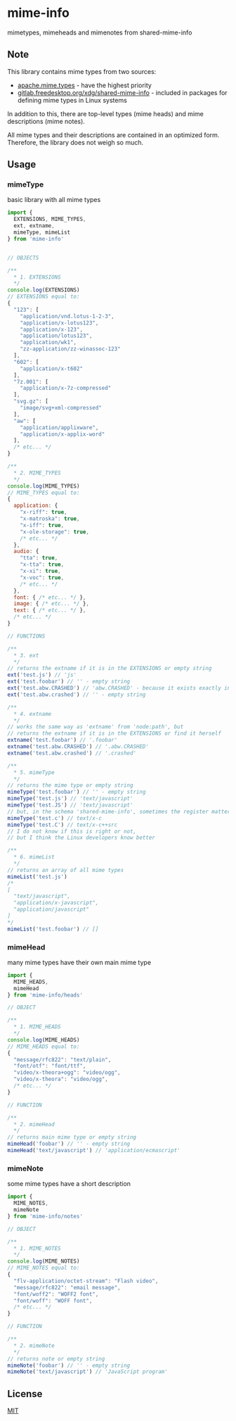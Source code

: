# mime-info
mimetypes, mimeheads and mimenotes from shared-mime-info

## Note

This library contains mime types from two sources:
- [apache.mime.types](https://svn.apache.org/repos/asf/httpd/httpd/trunk/docs/conf/mime.types) - have the highest priority
- [gitlab.freedesktop.org/xdg/shared-mime-info](https://gitlab.freedesktop.org/xdg/shared-mime-info) - included in packages for defining mime types in Linux systems

In addition to this, there are top-level types (mime heads) and mime descriptions (mime notes).

All mime types and their descriptions are contained in an optimized form. Therefore, the library does not weigh so much.

## Usage
### mimeType
basic library with all mime types
```js
import { 
  EXTENSIONS, MIME_TYPES,
  ext, extname, 
  mimeType, mimeList 
} from 'mime-info'


// OBJECTS

/**
  * 1. EXTENSIONS
  */
console.log(EXTENSIONS)
// EXTENSIONS equal to:
{
  "123": [
    "application/vnd.lotus-1-2-3",
    "application/x-lotus123",
    "application/x-123",
    "application/lotus123",
    "application/wk1",
    "zz-application/zz-winassoc-123"
  ],
  "602": [
    "application/x-t602"
  ],
  "7z.001": [
    "application/x-7z-compressed"
  ],
  "svg.gz": [
    "image/svg+xml-compressed"
  ],
  "aw": [
    "application/applixware",
    "application/x-applix-word"
  ],
  /* etc... */
}

/**
  * 2. MIME_TYPES
  */
console.log(MIME_TYPES)
// MIME_TYPES equal to:
{
  application: {
    "x-riff": true,
    "x-matroska": true,
    "x-iff": true,
    "x-ole-storage": true,
    /* etc... */
  },
  audio: {
    "tta": true,
    "x-tta": true,
    "x-xi": true,
    "x-voc": true,
    /* etc... */
  },
  font: { /* etc... */ },
  image: { /* etc... */ },
  text: { /* etc... */ },
  /* etc... */
}

// FUNCTIONS

/**
  * 3. ext
  */
// returns the extname if it is in the EXTENSIONS or empty string
ext('test.js') // 'js'
ext('test.foobar') // '' - empty string
ext('test.abw.CRASHED') // 'abw.CRASHED' - because it exists exactly in this form
ext('test.abw.crashed') // '' - empty string

/**
  * 4. extname
  */
// works the same way as 'extname' from 'node:path', but
// returns the extname if it is in the EXTENSIONS or find it herself
extname('test.foobar') // '.foobar'
extname('test.abw.CRASHED') // '.abw.CRASHED'
extname('test.abw.crashed') // '.crashed'

/**
  * 5. mimeType
  */
// returns the mime type or empty string
mimeType('test.foobar') // '' - empty string
mimeType('test.js') // 'text/javascript'
mimeType('test.JS') // 'text/javascript'
// but, in the schema 'shared-mime-info', sometimes the register matters:
mimeType('test.c') // text/x-c
mimeType('test.C') // text/x-c++src
// I do not know if this is right or not,
// but I think the Linux developers know better

/**
  * 6. mimeList
  */
// returns an array of all mime types
mimeList('test.js')
/*
[
  "text/javascript",
  "application/x-javascript",
  "application/javascript"
]
*/
mimeList('test.foobar') // []
```

### mimeHead
many mime types have their own main mime type
```js
import { 
  MIME_HEADS,
  mimeHead
} from 'mime-info/heads'

// OBJECT

/**
  * 1. MIME_HEADS
  */
console.log(MIME_HEADS)
// MIME_HEADS equal to:
{
  "message/rfc822": "text/plain",
  "font/otf": "font/ttf",
  "video/x-theora+ogg": "video/ogg",
  "video/x-theora": "video/ogg",
  /* etc... */
}

// FUNCTION

/**
  * 2. mimeHead
  */
// returns main mime type or empty string
mimeHead('foobar') // '' - empty string
mimeHead('text/javascript') // 'application/ecmascript'
```

### mimeNote
some mime types have a short description
```js
import { 
  MIME_NOTES,
  mimeNote
} from 'mime-info/notes'

// OBJECT

/**
  * 1. MIME_NOTES
  */
console.log(MIME_NOTES)
// MIME_NOTES equal to:
{
  "flv-application/octet-stream": "Flash video",
  "message/rfc822": "email message",
  "font/woff2": "WOFF2 font",
  "font/woff": "WOFF font",
  /* etc... */
}

// FUNCTION

/**
  * 2. mimeNote
  */
// returns note or empty string
mimeNote('foobar') // '' - empty string
mimeNote('text/javascript') // 'JavaScript program'
```

## License

[MIT](LICENSE)